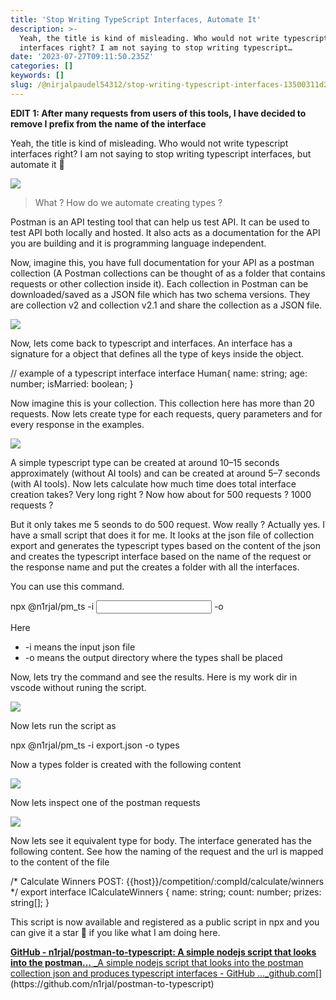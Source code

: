 ```yaml
---
title: 'Stop Writing TypeScript Interfaces, Automate It'
description: >-
  Yeah, the title is kind of misleading. Who would not write typescript
  interfaces right? I am not saying to stop writing typescript…
date: '2023-07-27T09:11:50.235Z'
categories: []
keywords: []
slug: /@nirjalpaudel54312/stop-writing-typescript-interfaces-13500311d24c
---
```


**EDIT 1: After many requests from users of this tools, I have decided to remove I prefix from the name of the interface**

Yeah, the title is kind of misleading. Who would not write typescript interfaces right? I am not saying to stop writing typescript interfaces, but automate it 🫡

![](/Users/nirjalpaudel/Downloads/me/posts/md_1717232175977/img/1__Fts__rpfhNFBBerKiLVESDw.png)

> What ? How do we automate creating types ?

Postman is an API testing tool that can help us test API. It can be used to test API both locally and hosted. It also acts as a documentation for the API you are building and it is programming language independent.

Now, imagine this, you have full documentation for your API as a postman collection (A Postman collections can be thought of as a folder that contains requests or other collection inside it). Each collection in Postman can be downloaded/saved as a JSON file which has two schema versions. They are collection v2 and collection v2.1 and share the collection as a JSON file.

![](/Users/nirjalpaudel/Downloads/me/posts/md_1717232175977/img/1__nnf5KGwQxeuyIkDEce4Ysg.png)

Now, lets come back to typescript and interfaces. An interface has a signature for a object that defines all the type of keys inside the object.

// example of a typescript interface
interface Human{
  name: string;
  age: number;
  isMarried: boolean;
}

Now imagine this is your collection. This collection here has more than 20 requests. Now lets create type for each requests, query parameters and for every response in the examples.

![](/Users/nirjalpaudel/Downloads/me/posts/md_1717232175977/img/1__38ztbN1cQT5T3SLekuyHQw.png)

A simple typescript type can be created at around 10–15 seconds approximately (without AI tools) and can be created at around 5–7 seconds (with AI tools). Now lets calculate how much time does total interface creation takes? Very long right ? Now how about for 500 requests ? 1000 requests ?

But it only takes me 5 seonds to do 500 request. Wow really ? Actually yes. I have a small script that does it for me. It looks at the json file of collection export and generates the typescript types based on the content of the json and creates the typescript interface based on the name of the request or the response name and put the creates a folder with all the interfaces.

You can use this command.

npx @n1rjal/pm\_ts -i <input json file name> -o <output directory name>

Here

*   \-i means the input json file
*   \-o means the output directory where the types shall be placed

Now, lets try the command and see the results. Here is my work dir in vscode without runing the script.

![](/Users/nirjalpaudel/Downloads/me/posts/md_1717232175977/img/1__RKQlD41__SzbgAfg9PJdP4Q.png)

Now lets run the script as

npx @n1rjal/pm\_ts -i export.json -o types

Now a types folder is created with the following content

![](/Users/nirjalpaudel/Downloads/me/posts/md_1717232175977/img/1__H61z2oP0OzDe8nG__QaSn5w.png)

Now lets inspect one of the postman requests

![](/Users/nirjalpaudel/Downloads/me/posts/md_1717232175977/img/1__hnN__a23SNF5Z__aDOI__llOg.png)

Now lets see it equivalent type for body. The interface generated has the following content. See how the naming of the request and the url is mapped to the content of the file

/\*
Calculate Winners
POST: {{host}}/competition/:compId/calculate/winners
\*/
export interface ICalculateWinners {
  name: string;
  count: number;
  prizes: string\[\];
}

This script is now available and registered as a public script in npx and you can give it a star 🌟 if you like what I am doing here.

[**GitHub - n1rjal/postman-to-typescript: A simple nodejs script that looks into the postman…**
_A simple nodejs script that looks into the postman collection json and produces typescript interfaces - GitHub …_github.com](https://github.com/n1rjal/postman-to-typescript "https://github.com/n1rjal/postman-to-typescript")[](https://github.com/n1rjal/postman-to-typescript)
